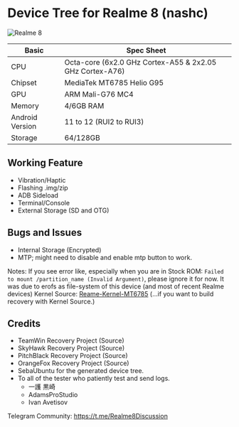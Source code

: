 # Device Tree for Realme 8 (nashc)
![Realme 8](https://image05.realme.net/general/20210427/1619510447064.png)

|Basic               |Spec Sheet                                                    |
|--                  |--                                                            |
|CPU                 |Octa-core (6x2.0 GHz Cortex-A55 & 2x2.05 GHz Cortex-A76)      |
|Chipset             |MediaTek MT6785 Helio G95                                     |
|GPU                 |ARM Mali-G76 MC4                                              |
|Memory              |4/6GB RAM                                                     |
|Android Version     |11 to 12 (RUI2 to RUI3)                                               |
|Storage             |64/128GB                                                      |

## Working Feature
- Vibration/Haptic 
- Flashing .img/zip
- ADB Sideload
- Terminal/Console
- External Storage (SD and OTG)

## Bugs and Issues
- Internal Storage (Encrypted)
- MTP; might need to disable and enable mtp button to work.

Notes:
If you see error like, especially when you are in Stock ROM: `Failed to mount /partition_name (Invalid Argument)`, please ignore it for now. It was due to erofs as file-system of this device (and most of recent Realme devices)
Kernel Source: [Reame-Kernel-MT6785](https://github.com/nashc-dev/android_kernel_realme_mt6785)
       (...if you want to build recovery with Kernel Source.)


## Credits
- TeamWin Recovery Project (Source)
- SkyHawk Recovery Project (Source)
- PitchBlack Recovery Project (Source)
- OrangeFox Recovery Project (Source)
- SebaUbuntu for the generated device tree.
- To all of the tester who patiently test and send logs.
  - 一護 黒崎
  - AdamsProStudio
  - Ivan Avetisov

Telegram Community: https://t.me/Realme8Discussion
